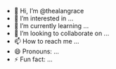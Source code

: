 - 👋 Hi, I’m @thealangrace
- 👀 I’m interested in ...
- 🌱 I’m currently learning ...
- 💞️ I’m looking to collaborate on ...
- 📫 How to reach me ...
- 😄 Pronouns: ...
- ⚡ Fun fact: ...

<!---
thealangrace/thealangrace is a ✨ special ✨ repository because its `README.md` (this file) appears on your GitHub profile.
You can click the Preview link to take a look at your changes.
--->
